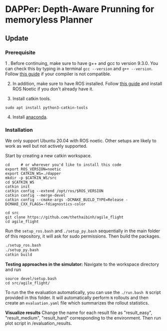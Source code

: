 # DAPPer: Depth-Aware Prunning for memoryless Planner

<!-- [![IMAGE ALT TEXT HERE](docs/imgs/video.png)](https://youtu.be/LSu25NH6fW0) -->


<!-- Would you like to push the boundaries of drone navigation? Then participate in the dodgedrone competition!
You will get the chance to develop perception and control algorithms to navigate a drone in both static and dynamic environments. Competing in the challenge will deepen your expertise in computer vision and control, and boost your research.
You can find more information at the [competition website](https://uzh-rpg.github.io/icra2022-dodgedrone/). -->

<!-- This codebase provides the following functionalities:

1. A simple high-level API to evaluate your navigation policy in the Robot Operating System (ROS). This is completely independent on how you develop your algorithm.
2. Training utilities to use reinforcement learning for the task of high-speed obstacle avoidance.

All evaluation during the competition will be performed using the same ROS evaluation, but on previously unseen environments / obstacle configurations. -->

## Update

<!-- - **27 March 2022** Fix a static object rendering issue. Please download the new Unity Standalone using [this](https://github.com/uzh-rpg/agile_flight/blob/main/setup_py.bash#L32-L39). Also, git pull the project. -->

<!-- ## Flight API

This library contains the core of our testing API. It will be used for evaluating all submitted policies. The API is completely independent on how you build your navigation system. You could either use our reinforcement learning interface (more on this below) or add your favourite navigation system. -->

### Prerequisite

1 . Before continuing, make sure to have g++ and gcc to version 9.3.0. You can check this by typing in a terminal `gcc --version` and `g++ --version`. Follow [this guide](https://linuxize.com/post/how-to-install-gcc-compiler-on-ubuntu-18-04/) if your compiler is not compatible.

2. In addition, make sure to have ROS installed. Follow [this guide](http://wiki.ros.org/noetic/Installation/Ubuntu) and install ROS Noetic if you don't already have it.

3. Install catkin tools.
```
sudo apt install python3-catkin-tools 
```
4. Install [anaconda](https://www.anaconda.com/).

### Installation

We only support Ubuntu 20.04 with ROS noetic. Other setups are likely to work as well but not actively supported.

Start by creating a new catkin workspace.

```
cd     # or wherever you'd like to install this code
export ROS_VERSION=noetic
export CATKIN_WS=./dapper
mkdir -p $CATKIN_WS/src
cd $CATKIN_WS
catkin init
catkin config --extend /opt/ros/$ROS_VERSION
catkin config --merge-devel
catkin config --cmake-args -DCMAKE_BUILD_TYPE=Release -DCMAKE_CXX_FLAGS=-fdiagnostics-color

cd src
git clone https://github.com/thethaibinh/agile_flight
cd agile_flight
```

Run the `setup_ros.bash` and `./setup_py.bash` sequentially in the main folder of this repository, it will ask for sudo permissions. Then build the packages.

```bash
./setup_ros.bash
./setup_py.bash
catkin build
```

**Testing approaches in the simulator:**
Navigate to the workspace directory and run
```
source devel/setup.bash
cd src/agile_flight/
```
To run the the evaluation automatically, you can use the `./run.bash N` script provided in this folder. It will automatically perform `N` rollouts and then create an `evaluation.yaml` file which summarizes the rollout statistics.

**Visualize results**
Change the name for each result file as "result_easy", "result_medium", "result_hard" corresponding to the environment.
Then run plot script in /evaluation_results.